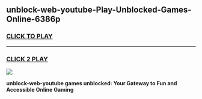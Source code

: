 
## unblock-web-youtube-Play-Unblocked-Games-Online-6386p
<h3>
<a href="https://premium76.site?title=unblock-web-youtube&ref=25A">CLICK TO PLAY</a></h3>
<hr>

<h3>
<a href="https://premium76.site?title=unblock-web-youtube&ref=25A">CLICK 2 PLAY</a>
  
</h3>

<a href="https://premium76.site?title=unblock-web-youtube&ref=25A"><img src="https://clearcache.store/games.png"></a>


**unblock-web-youtube games unblocked: Your Gateway to Fun and Accessible Online Gaming**
